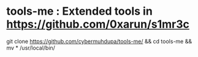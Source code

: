 # tools-me : Extended tools in https://github.com/0xarun/s1mr3c

git clone https://github.com/cybermuhdupa/tools-me/ && cd tools-me && mv * /usr/local/bin/
